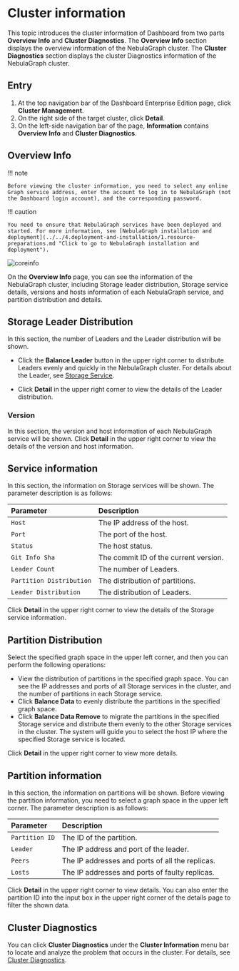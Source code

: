 # Cluster information

This topic introduces the cluster information of Dashboard from two parts **Overview Info** and **Cluster Diagnostics**. The **Overview Info** section displays the overview information of the NebulaGraph cluster. The **Cluster Diagnostics** section displays the cluster Diagnostics information of the NebulaGraph cluster.

## Entry

1. At the top navigation bar of the Dashboard Enterprise Edition page, click **Cluster Management**.
2. On the right side of the target cluster, click **Detail**.
3. On the left-side navigation bar of the page, **Information** contains **Overview Info** and **Cluster Diagnostics**.

## Overview Info

!!! note

    Before viewing the cluster information, you need to select any online Graph service address, enter the account to log in to NebulaGraph (not the Dashboard login account), and the corresponding password.

!!! caution

    You need to ensure that NebulaGraph services have been deployed and started. For more information, see [NebulaGraph installation and deployment](../../4.deployment-and-installation/1.resource-preparations.md "Click to go to NebulaGraph installation and deployment").

![coreinfo](https://docs-cdn.nebula-graph.com.cn/figures/clustercore-info_2022-04-11_en.png)

On the **Overview Info** page, you can see the information of the NebulaGraph cluster, including Storage leader distribution, Storage service details, versions and hosts information of each NebulaGraph service, and partition distribution and details.

## Storage Leader Distribution

In this section, the number of Leaders and the Leader distribution will be shown.

- Click the **Balance Leader** button in the upper right corner to distribute Leaders evenly and quickly in the NebulaGraph cluster. For details about the Leader, see [Storage Service](../../1.introduction/3.nebula-graph-architecture/4.storage-service.md).

- Click **Detail** in the upper right corner to view the details of the Leader distribution.


### Version

In this section, the version and host information of each NebulaGraph service will be shown. Click **Detail** in the upper right corner to view the details of the version and host information.


## Service information

In this section, the information on Storage services will be shown. The parameter description is as follows:

<!-- balance-3.1
You can click the **Balance Date** button in the upper right corner to start the task to distribute all partitions in the cluster evenly.
-->

| Parameter | Description |
| :--- | :--- |
| `Host` | The IP address of the host. |
| `Port` | The port of the host. |
| `Status` | The host status. |
| `Git Info Sha` | The commit ID of the current version. |
| `Leader Count` | The number of Leaders. |
| `Partition Distribution` | The distribution of partitions. |
| `Leader Distribution` | The distribution of Leaders. |

Click **Detail** in the upper right corner to view the details of the Storage service information.

## Partition Distribution

Select the specified graph space in the upper left corner, and then you can perform the following operations:

- View the distribution of partitions in the specified graph space. You can see the IP addresses and ports of all Storage services in the cluster, and the number of partitions in each Storage service.
- Click **Balance Data** to evenly distribute the partitions in the specified graph space.
- Click **Balance Data Remove** to migrate the partitions in the specified Storage service and distribute them evenly to the other Storage services in the cluster. The system will guide you to select the host IP where the specified Storage service is located.

Click **Detail** in the upper right corner to view more details.


## Partition information


In this section, the information on partitions will be shown. Before viewing the partition information, you need to select a graph space in the upper left corner. The parameter description is as follows:

|Parameter|Description|
|:---|:---|
|`Partition ID`|The ID of the partition.|
|`Leader`|The IP address and port of the leader.|
|`Peers`|The IP addresses and ports of all the replicas.|
|`Losts`|The IP addresses and ports of faulty replicas.|

Click **Detail** in the upper right corner to view details. You can also enter the partition ID into the input box in the upper right corner of the details page to filter the shown data. 

<!-- ## Long-term task


On this page, the information of all jobs will be shown. Before viewing the job information, you need to select a graph space in the upper left corner. Online managing jobs is not supported. For more information, see [Job statements](../../3.ngql-guide/4.job-statements.md). The parameter description is as follows:

| Parameter | Description |
| :--- | :--- |
| `Job ID` | Shows the Job ID. |
| `Command` | Shows the command type. |
| `Status` | Shows the status of the job or task. For more information, see [Job statements](../../3.ngql-guide/4.job-statements.md#_2). |
|`Start Time`| Shows a timestamp indicating the time when the job or task starts RUNNING.|
| `Stop Time` | Shows a timestamp indicating the time when the job or task gets `FINISHED`, `FAILED`, or`STOPPED`. | -->

## Cluster Diagnostics

You can click **Cluster Diagnostics** under the **Cluster Information** menu bar to locate and analyze the problem that occurs in the cluster. For details, see [Cluster Diagnostics](7.cluster-diagnosis.md).
